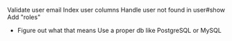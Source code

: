 Validate user email
Index user columns
Handle user not found in user#show
Add "roles"
 - Figure out what that means
Use a proper db like PostgreSQL or MySQL
